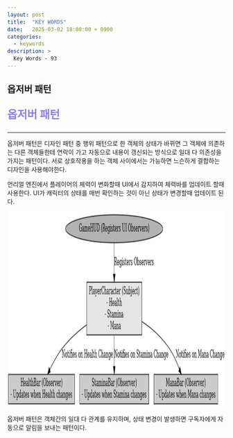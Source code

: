 ```yaml
---
layout: post
title:  "KEY WORDS"
date:   2025-03-02 18:00:00 + 0900
categories:
  - keywords
description: >
  Key Words - 93
---
```

## 옵저버 패턴

<p style = "color:#8f7cee; font-size:25px; font-weight:bold">
옵저버 패턴
</p>

---

옵저버 패턴은 디자인 패턴 중 행위 패턴으로 한 객체의 상태가 바뀌면 그 객체에 의존하는 다른 객체들한테 연락이 가고 자동으로 내용이 갱신되는 방식으로 일대 다 의존성을 가지는 패턴이다. 서로 상호작용을 하는 객체 사이에서는 가능하면 느슨하게 결합하는 디자인을 사용해야한다.

언리얼 엔진에서 플레이어의 체력이 변화할때 UI에서 감지하여 체력바를 업데이트 할때 사용한다. UI가 캐릭터의 상태를 매번 확인하는 것이 아닌 상태가 변경할때 업데이트 된다.

<img src = "../../assets/img/keywords/IMG_k94_1.png" width = "1800" height = "450">

<br/>

옵저버 패턴은 객체간의 일대 다 관계를 유지하며, 상태 변경이 발생하면 구독자에게 자동으로 알림을 보내는 패턴이다.